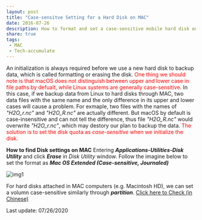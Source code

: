 ```yaml
---
layout: post
title: "Case-sensitve Setting for a Hard Disk on MAC"
date: 2016-07-26
description: How to format and set a case-sensitive mobile hard disk on macOS before backing-up data 
share: true
tags:
 - MAC
 - Tech-accumulate
---
```

An initialization is always required before we use a new hard disk to backup data, which is called formatting or erasing the disk.<span style="color:red;"> One thing we should note is that macOS does not distinguish between upper and lower case in file paths by defualt, while Linux systems are generally case-sensitive</span>. In this case, if we backup data from Linux to hard disks through MAC, two data files with the same name and the only difference in its upper and lower cases will cause a problem. For exmaple, two files with the names of *"H2O_r.nc"* and *"H2O_R.nc"* are actually different. But macOS by default is case-insensitive and can not tell the difference, thus file *"H2O_R.nc"* would overwrite *"H2O_r.nc"*, which may destory our plan to backup the data.<span style="color:red;"> The solution is to set the disk quota as *case-sensitive* when we initialize the disk.

**How to find Disk settings on MAC**
Entering ***Applications-Utilities-Disk Utility*** and click ***Erase*** in *Disk Utility* window. Follow the imagine below to set the format as ***Mac OS Extended (Case-sensitive, Journaled)***

![img1]({{site.baseurl}}/assets/images/2020-07-25-1.jpg)

For hard disks attached in MAC computers (e.g. Macintosh HD), we can set a volumn case-sensitive similarly through ***partition***. [Click here to Check (in Chinese)](https://zhuanlan.zhihu.com/p/35908178)

Last update: 07/26/2020